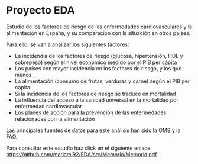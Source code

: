 # Proyecto EDA

Estudio de los factores de riesgo de las enfermedades cardiovasculares y la alimentación en España, y su comparación con la situación en otros países.

Para ello, se van a analizar los siguientes factores:

- La incidendia de los factores de riesgo (glucosa, hipertensión, HDL y sobrepeso) según el nivel económico medido por el PIB per cápita
- Los países con mayor incidencia en los factores de riesgo, y los que menos
- La alimentación (consumo de frutas, verduras y carne) según el PIB per cápita
- Si la incidencia de los factores de riesgo se traduce en mortalidad
- La influencia del acceso a la sanidad universal en la mortalidad por enfermedad cardiovascular
- Los planes de acción para la prevención de las enfermedades relacionadas con la alimentación

Las principales fuentes de datos para este análisis han sido la OMS y la FAO.

Para consultar este estudio haz click en el siguiente enlace https://github.com/mariaml92/EDA/src/Memoria/Memoria.pdf
